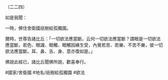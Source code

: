 （二二四）

如是我聞：

一時，佛住舍衛國祇樹給孤獨園。

爾時，世尊告諸比丘：「一切欲法應當斷。云何一切欲法應當斷？謂眼是一切欲法應當斷，若色、眼識、眼觸、眼觸因緣生受，內覺若苦、若樂、不苦不樂，彼一切欲法應當斷。耳、鼻、舌、身、意亦復如是。」

佛說此經已，諸比丘聞佛所說，歡喜奉行。

#國家/舍衛國
#地名/祇樹給孤獨園
#欲法

